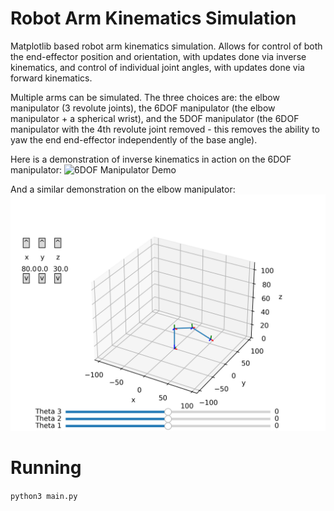 # Robot Arm Kinematics Simulation

Matplotlib based robot arm kinematics simulation. Allows for control of both the end-effector position and orientation, with updates done via inverse kinematics, and control of individual joint angles, with updates done via forward kinematics.

Multiple arms can be simulated. The three choices are: the elbow manipulator (3 revolute joints), the 6DOF manipulator (the elbow manipulator + a spherical wrist), and the 5DOF manipulator (the 6DOF manipulator with the 4th revolute joint removed - this removes the ability to yaw the end end-effector independently of the base angle).

Here is a demonstration of inverse kinematics in action on the 6DOF manipulator:
![6DOF Manipulator Demo](6DOF_manipulator_sim.gif)

And a similar demonstration on the elbow manipulator:
![Elbow Manipulator Demo](elbow_manipulator_sim.gif)

# Running

`python3 main.py`
